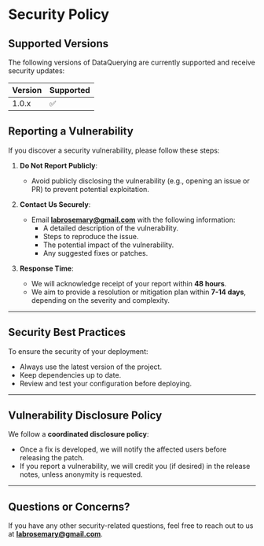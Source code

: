 # Security Policy

## Supported Versions

The following versions of DataQuerying are currently supported and receive security updates:

| Version | Supported          |
|---------|--------------------|
| 1.0.x   | :white_check_mark: |

## Reporting a Vulnerability
If you discover a security vulnerability, please follow these steps:

1. **Do Not Report Publicly**:
   - Avoid publicly disclosing the vulnerability (e.g., opening an issue or PR) to prevent potential exploitation.

2. **Contact Us Securely**:
   - Email **[labrosemary@gmail.com](mailto:labrosemary@gmail.com)** with the following information:
     - A detailed description of the vulnerability.
     - Steps to reproduce the issue.
     - The potential impact of the vulnerability.
     - Any suggested fixes or patches.

3. **Response Time**:
   - We will acknowledge receipt of your report within **48 hours**.
   - We aim to provide a resolution or mitigation plan within **7-14 days**, depending on the severity and complexity.

---

## Security Best Practices

To ensure the security of your deployment:
- Always use the latest version of the project.
- Keep dependencies up to date.
- Review and test your configuration before deploying.

---

## Vulnerability Disclosure Policy

We follow a **coordinated disclosure policy**:
- Once a fix is developed, we will notify the affected users before releasing the patch.
- If you report a vulnerability, we will credit you (if desired) in the release notes, unless anonymity is requested.

---

## Questions or Concerns?

If you have any other security-related questions, feel free to reach out to us at **[labrosemary@gmail.com](mailto:labrosemary@gmail.com)**.
